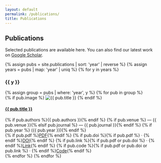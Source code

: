 ```yaml
---
layout: default
permalink: /publications/
title: Publications
---
```


## Publications
<p>
  Selected publications are available here. You can also find our latest work on <a href="https://scholar.google.com/citations?user=msRla_0AAAAJ&hl=en" target="_blank" rel="noopener">Google Scholar</a>.
</p>

<div class="col-12 col-lg-10 publications-page">
  {% assign pubs = site.publications | sort: 'year' | reverse %}
  {% assign years = pubs | map: 'year' | uniq %}
  {% for y in years %}
    <h3 class="mt-4">{{ y }}</h3>
    {% assign group = pubs | where: 'year', y %}
    {% for pub in group %}
      <div class="publication-content">
        {% if pub.image %}
          <img class="publication-image" src="{{ pub.image | relative_url }}" alt="{{ pub.title }}" />
        {% endif %}
        <div class="publication-text">
          <h4 class="mb-1"><a href="{{ pub.url | relative_url }}">{{ pub.title }}</a></h4>
          <div class="text-muted small">
            {% if pub.authors %}{{ pub.authors }}{% endif %}
            {% if pub.venue %} — {{ pub.venue }}{% elsif pub.journal %} — {{ pub.journal }}{% endif %}
            {% if pub.year %} ({{ pub.year }}){% endif %}
          </div>
          <div class="mt-2">
            {% if pub.pdf %}<a href="{{ pub.pdf | relative_url }}" target="_blank" rel="noopener">PDF</a>{% endif %}
            {% if pub.doi %}{% if pub.pdf %} · {% endif %}<a href="https://doi.org/{{ pub.doi }}" target="_blank" rel="noopener">DOI</a>{% endif %}
            {% if pub.link %}{% if pub.pdf or pub.doi %} · {% endif %}<a href="{{ pub.link }}" target="_blank" rel="noopener">Link</a>{% endif %}
            {% if pub.code %}{% if pub.pdf or pub.doi or pub.link %} · {% endif %}<a href="{{ pub.code }}" target="_blank" rel="noopener">Code</a>{% endif %}
          </div>
        </div>
      </div>
    {% endfor %}
  {% endfor %}
</div>
